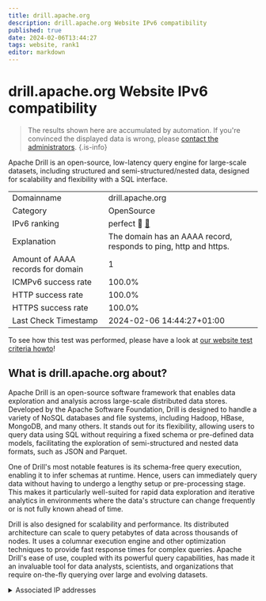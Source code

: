 ```yaml
---
title: drill.apache.org
description: drill.apache.org Website IPv6 compatibility
published: true
date: 2024-02-06T13:44:27
tags: website, rank1
editor: markdown
---
```


# drill.apache.org Website IPv6 compatibility

> The results shown here are accumulated by automation. If you're convinced the displayed data is wrong, please [contact the administrators](/howto/chat). 
{.is-info}

Apache Drill is an open-source, low-latency query engine for large-scale datasets, including structured and semi-structured/nested data, designed for scalability and flexibility with a SQL interface.


|   |   |
| - | - |
| Domainname | drill.apache.org
| Category | OpenSource |
| IPv6 ranking | perfect :1st_place_medal: [🔗](/howto/ranking) |
| Explanation | The domain has an AAAA record, responds to ping, http and https. |
| Amount of AAAA records for domain | 1 |
| ICMPv6 success rate | 100.0%|
| HTTP success rate | 100.0% |
| HTTPS success rate | 100.0% |
| Last Check Timestamp | 2024-02-06 14:44:27+01:00 |

To see how this test was performed, please have a look at [our website test criteria howto](/howto/testcriteria/website)!


## What is drill.apache.org about?
Apache Drill is an open-source software framework that enables data exploration and analysis across large-scale distributed data stores. Developed by the Apache Software Foundation, Drill is designed to handle a variety of NoSQL databases and file systems, including Hadoop, HBase, MongoDB, and many others. It stands out for its flexibility, allowing users to query data using SQL without requiring a fixed schema or pre-defined data models, facilitating the exploration of semi-structured and nested data formats, such as JSON and Parquet.

One of Drill's most notable features is its schema-free query execution, enabling it to infer schemas at runtime. Hence, users can immediately query data without having to undergo a lengthy setup or pre-processing stage. This makes it particularly well-suited for rapid data exploration and iterative analytics in environments where the data's structure can change frequently or is not fully known ahead of time.

Drill is also designed for scalability and performance. Its distributed architecture can scale to query petabytes of data across thousands of nodes. It uses a columnar execution engine and other optimization techniques to provide fast response times for complex queries. Apache Drill's ease of use, coupled with its powerful query capabilities, has made it an invaluable tool for data analysts, scientists, and organizations that require on-the-fly querying over large and evolving datasets.



<details>
<summary>Associated IP addresses</summary>

2a04:4e42::644

</details>
